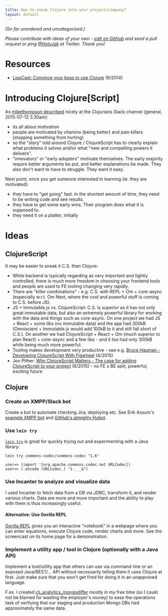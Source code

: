 ```yaml
---
title: How to sneak Clojure into your project/company?
layout: default
---
```


*(So far unordered and uncategorized.)*

*Please contribute with ideas of your own - [edit on GitHub](https://github.com/jakubholynet/trojan-clojure/blob/gh-pages/index.md) and send a pull request or ping [@HolyJak](http://twitter.com/holyjak) at Twitter. Thank you!*

# Resources

* [LispCast: Convince your boss to use Clojure](http://www.lispcast.com/convince-your-boss-to-use-clojure) (9/2014)

# Introducing Clojure[Script]

As [mikethompson described](http://clojurians-log.mantike.pro/general/2015-07-12.html) nicely at the Clojurians Slack channel (general, 2015-07-12 3.30am):

* its all about motivation
* people are motivated by vitamins (being better) and pain killers (stopping something from hurting)
* so the "story" told around Clojure / ClojureScript has to clearly explain what problems it solves and/or what "new and compelling powers it delivers".
*  "innovators" or "early adopters" motivate themselves.  The early majority require better arguments be put, and better explanations be made. They also don't want to have to struggle. They want it easy.

Next point, once you get someone interested in learning (ie. they are motivated):

* they have to "get going" fast.  In the shortest amount of time, they need to be writing code and see results.
* they have to get some early wins. Their program does what it is supposed to.
* they need it on a platter, initially

# Ideas

## ClojureScript

It may be easier to sneak it C.S. than Clojure:

* While backend is typically regarding as very important and tightly controlled, there is much more freedom in choosing your frontend tools and people are used to FE tooling changing very rapidly.
* There are "killer combinations" - e.g. C.S. with REPL + Om + core-async (especially w.r.t. Om Next, where the cool and powerful stuff is coming to C.S. before JS).
* JS + Immutable.js vs. ClojureScript: C.S. is superior as it has not only great immutable data, but also an extremely powerful library for working with the data and things such as core-async. On one project we had JS + React + some libs (no immutable data) and the app had 300kB (Omniscient + Immutable.js would add 100kB to it and still fall short of C.S.). On another we had ClojureScript + React + Om (much superior to plan React) + core-async and a few libs - and it too had only 300kB while being much more powerful.
* Tooling makes development very productive - see e.g. [Bruce Hauman - Developing ClojureScript With Figwheel](https://www.youtube.com/watch?v=j-kj2qwJa_E) (4/2015)
* Jon Pither: [Why ClojureScript Matters - The case for adding ClojureScript to your project](http://blog.juxt.pro/posts/why-clojurescript-matters.html) (6/2015) - no FE x BE split, powerful, exciting future

## Clojure

### Create an XMPP/Slack bot

Create a bot to automate checking Jira, deploying etc. See Erik Assum's 
[example XMPP bot](https://github.com/slipset/mybot) and [GitHub's almighty Hubot](https://hubot.github.com/).

### Use `lein try`

[`lein try`](https://github.com/rkneufeld/lein-try) is great for quickly trying out and experimenting with a Java library:

    lein try commons-codec/commons-codec "1.6"

    user=> (import '[org.apache.commons.codec.net URLCodec])
    user=> (.encode (URLCodec.) "1-_ _&")

### Use Incanter to analyze and visualize data

I used Incanter to fetch data from a DB via JDBC, transform it, and render various charts. Data are more and more important and the ability to play with them is thus increasingly useful.

#### Alternative: Use Gorilla REPL

[Gorilla REPL](http://gorilla-repl.org/) gives you an interactive "notebook" in a webpage where you can enter equations, execute Clojure code, render charts and more. See the screencast on its home page for a demonstration.

### Implement a utility app / tool in Clojure (optionally with a Java API)

Implement a tool/utility app that others can use via command-line or an exposed Java/REST/... API without necessarily telling them it uses Clojure at first. Just make sure that you won't get fired for doing it in an unapproved language.

F.ex. I created [clj_analytics_mongodiffer](https://github.com/jakubholynet/clj_analytics_mongodiffer) mostly in my free time (so I could not be blamed for wasting the employer's money) to ease the operations task of verifying that our staging and production Mongo DBs had approximately the same data.
